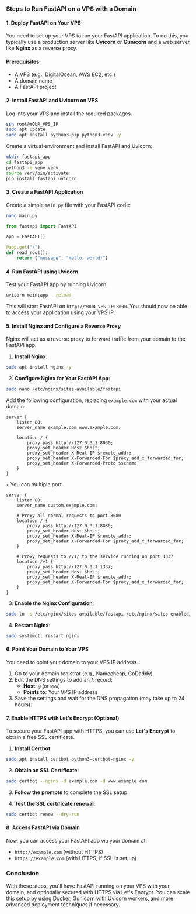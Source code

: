 ### Steps to Run FastAPI on a VPS with a Domain

#### 1. **Deploy FastAPI on Your VPS**
You need to set up your VPS to run your FastAPI application. To do this, you typically use a production server like **Uvicorn** or **Gunicorn** and a web server like **Nginx** as a reverse proxy.

#### Prerequisites:
- A VPS (e.g., DigitalOcean, AWS EC2, etc.)
- A domain name
- A FastAPI project

#### 2. **Install FastAPI and Uvicorn on VPS**
Log into your VPS and install the required packages.

```bash
ssh root@YOUR_VPS_IP
sudo apt update
sudo apt install python3-pip python3-venv -y
```

Create a virtual environment and install FastAPI and Uvicorn:

```bash
mkdir fastapi_app
cd fastapi_app
python3 -m venv venv
source venv/bin/activate
pip install fastapi uvicorn
```

#### 3. **Create a FastAPI Application**
Create a simple `main.py` file with your FastAPI code:

```bash
nano main.py
```

```python
from fastapi import FastAPI

app = FastAPI()

@app.get("/")
def read_root():
    return {"message": "Hello, world!"}
```

#### 4. **Run FastAPI using Uvicorn**
Test your FastAPI app by running Uvicorn:

```bash
uvicorn main:app --reload
```

This will start FastAPI on `http://YOUR_VPS_IP:8000`. You should now be able to access your application using your VPS IP.

#### 5. **Install Nginx and Configure a Reverse Proxy**
Nginx will act as a reverse proxy to forward traffic from your domain to the FastAPI app.

1. **Install Nginx**:

```bash
sudo apt install nginx -y
```

2. **Configure Nginx for Your FastAPI App**:

```bash
sudo nano /etc/nginx/sites-available/fastapi
```

Add the following configuration, replacing `example.com` with your actual domain:

```nginx
server {
    listen 80;
    server_name example.com www.example.com;

    location / {
        proxy_pass http://127.0.0.1:8000;
        proxy_set_header Host $host;
        proxy_set_header X-Real-IP $remote_addr;
        proxy_set_header X-Forwarded-For $proxy_add_x_forwarded_for;
        proxy_set_header X-Forwarded-Proto $scheme;
    }
}
```

• You can multiple port
```nginx
server {
    listen 80;
    server_name custom.example.com;

    # Proxy all normal requests to port 8080
    location / {
        proxy_pass http://127.0.0.1:8080;
        proxy_set_header Host $host;
        proxy_set_header X-Real-IP $remote_addr;
        proxy_set_header X-Forwarded-For $proxy_add_x_forwarded_for;
    }

    # Proxy requests to /v1/ to the service running on port 1337
    location /v1 {
        proxy_pass http://127.0.0.1:1337;
        proxy_set_header Host $host;
        proxy_set_header X-Real-IP $remote_addr;
        proxy_set_header X-Forwarded-For $proxy_add_x_forwarded_for;
    }
}

```


3. **Enable the Nginx Configuration**:

```bash
sudo ln -s /etc/nginx/sites-available/fastapi /etc/nginx/sites-enabled/
```

4. **Restart Nginx**:

```bash
sudo systemctl restart nginx
```

#### 6. **Point Your Domain to Your VPS**
You need to point your domain to your VPS IP address.

1. Go to your domain registrar (e.g., Namecheap, GoDaddy).
2. Edit the DNS settings to add an `A` record:
   - **Host**: `@` (or `www`)
   - **Points to**: Your VPS IP address
3. Save the settings and wait for the DNS propagation (may take up to 24 hours).

#### 7. **Enable HTTPS with Let's Encrypt (Optional)**
To secure your FastAPI app with HTTPS, you can use **Let's Encrypt** to obtain a free SSL certificate.

1. **Install Certbot**:

```bash
sudo apt install certbot python3-certbot-nginx -y
```

2. **Obtain an SSL Certificate**:

```bash
sudo certbot --nginx -d example.com -d www.example.com
```

3. **Follow the prompts** to complete the SSL setup.

4. **Test the SSL certificate renewal**:

```bash
sudo certbot renew --dry-run
```

#### 8. **Access FastAPI via Domain**
Now, you can access your FastAPI app via your domain at:

- `http://example.com` (without HTTPS)
- `https://example.com` (with HTTPS, if SSL is set up)

### Conclusion
With these steps, you'll have FastAPI running on your VPS with your domain, and optionally secured with HTTPS via Let's Encrypt. You can scale this setup by using Docker, Gunicorn with Uvicorn workers, and more advanced deployment techniques if necessary.
